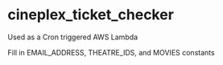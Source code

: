 # cineplex_ticket_checker
Used as a Cron triggered AWS Lambda

Fill in EMAIL_ADDRESS, THEATRE_IDS, and MOVIES constants
